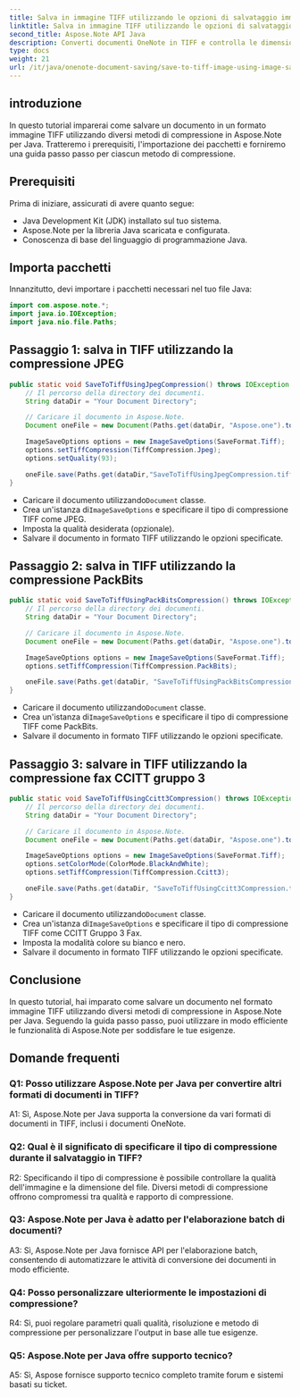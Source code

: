 ```yaml
---
title: Salva in immagine TIFF utilizzando le opzioni di salvataggio immagine in OneNote
linktitle: Salva in immagine TIFF utilizzando le opzioni di salvataggio immagine in OneNote
second_title: Aspose.Note API Java
description: Converti documenti OneNote in TIFF e controlla le dimensioni e la qualità dei file! Scegli la compressione Jpeg, PackBits o Fax in Java. Ottieni esempi di codice e scopri come! #OneNote #Java #Aspose
type: docs
weight: 21
url: /it/java/onenote-document-saving/save-to-tiff-image-using-image-save-options/
---
```

## introduzione

In questo tutorial imparerai come salvare un documento in un formato immagine TIFF utilizzando diversi metodi di compressione in Aspose.Note per Java. Tratteremo i prerequisiti, l'importazione dei pacchetti e forniremo una guida passo passo per ciascun metodo di compressione.

## Prerequisiti

Prima di iniziare, assicurati di avere quanto segue:

- Java Development Kit (JDK) installato sul tuo sistema.
- Aspose.Note per la libreria Java scaricata e configurata.
- Conoscenza di base del linguaggio di programmazione Java.

## Importa pacchetti

Innanzitutto, devi importare i pacchetti necessari nel tuo file Java:

```java
import com.aspose.note.*;
import java.io.IOException;
import java.nio.file.Paths;
```

## Passaggio 1: salva in TIFF utilizzando la compressione JPEG

```java
public static void SaveToTiffUsingJpegCompression() throws IOException {
    // Il percorso della directory dei documenti.
    String dataDir = "Your Document Directory";

    // Caricare il documento in Aspose.Note.
    Document oneFile = new Document(Paths.get(dataDir, "Aspose.one").toString());

    ImageSaveOptions options = new ImageSaveOptions(SaveFormat.Tiff);
    options.setTiffCompression(TiffCompression.Jpeg);
    options.setQuality(93);

    oneFile.save(Paths.get(dataDir,"SaveToTiffUsingJpegCompression.tiff").toString(), options);
}
```

-  Caricare il documento utilizzando`Document` classe.
-  Crea un'istanza di`ImageSaveOptions` e specificare il tipo di compressione TIFF come JPEG.
- Imposta la qualità desiderata (opzionale).
- Salvare il documento in formato TIFF utilizzando le opzioni specificate.

## Passaggio 2: salva in TIFF utilizzando la compressione PackBits

```java
public static void SaveToTiffUsingPackBitsCompression() throws IOException {
    // Il percorso della directory dei documenti.
    String dataDir = "Your Document Directory";

    // Caricare il documento in Aspose.Note.
    Document oneFile = new Document(Paths.get(dataDir, "Aspose.one").toString());

    ImageSaveOptions options = new ImageSaveOptions(SaveFormat.Tiff);
    options.setTiffCompression(TiffCompression.PackBits);

    oneFile.save(Paths.get(dataDir, "SaveToTiffUsingPackBitsCompression.tiff").toString(), options);
}
```

-  Caricare il documento utilizzando`Document` classe.
-  Crea un'istanza di`ImageSaveOptions` e specificare il tipo di compressione TIFF come PackBits.
- Salvare il documento in formato TIFF utilizzando le opzioni specificate.

## Passaggio 3: salvare in TIFF utilizzando la compressione fax CCITT gruppo 3

```java
public static void SaveToTiffUsingCcitt3Compression() throws IOException {
    // Il percorso della directory dei documenti.
    String dataDir = "Your Document Directory";

    // Caricare il documento in Aspose.Note.
    Document oneFile = new Document(Paths.get(dataDir, "Aspose.one").toString());

    ImageSaveOptions options = new ImageSaveOptions(SaveFormat.Tiff);
    options.setColorMode(ColorMode.BlackAndWhite);
    options.setTiffCompression(TiffCompression.Ccitt3);

    oneFile.save(Paths.get(dataDir, "SaveToTiffUsingCcitt3Compression.tiff").toString(), options);
}
```

-  Caricare il documento utilizzando`Document` classe.
-  Crea un'istanza di`ImageSaveOptions` e specificare il tipo di compressione TIFF come CCITT Gruppo 3 Fax.
- Imposta la modalità colore su bianco e nero.
- Salvare il documento in formato TIFF utilizzando le opzioni specificate.

## Conclusione

In questo tutorial, hai imparato come salvare un documento nel formato immagine TIFF utilizzando diversi metodi di compressione in Aspose.Note per Java. Seguendo la guida passo passo, puoi utilizzare in modo efficiente le funzionalità di Aspose.Note per soddisfare le tue esigenze.

## Domande frequenti

### Q1: Posso utilizzare Aspose.Note per Java per convertire altri formati di documenti in TIFF?

A1: Sì, Aspose.Note per Java supporta la conversione da vari formati di documenti in TIFF, inclusi i documenti OneNote.

### Q2: Qual è il significato di specificare il tipo di compressione durante il salvataggio in TIFF?

R2: Specificando il tipo di compressione è possibile controllare la qualità dell'immagine e la dimensione del file. Diversi metodi di compressione offrono compromessi tra qualità e rapporto di compressione.

### Q3: Aspose.Note per Java è adatto per l'elaborazione batch di documenti?

A3: Sì, Aspose.Note per Java fornisce API per l'elaborazione batch, consentendo di automatizzare le attività di conversione dei documenti in modo efficiente.

### Q4: Posso personalizzare ulteriormente le impostazioni di compressione?

R4: Sì, puoi regolare parametri quali qualità, risoluzione e metodo di compressione per personalizzare l'output in base alle tue esigenze.

### Q5: Aspose.Note per Java offre supporto tecnico?

A5: Sì, Aspose fornisce supporto tecnico completo tramite forum e sistemi basati su ticket.